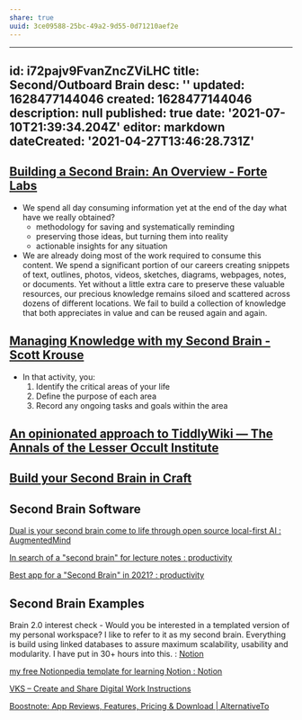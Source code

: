 ```yaml
---
share: true
uuid: 3ce09588-25bc-49a2-9d55-0d71210aef2e
---
```

---
id: i72pajv9FvanZncZViLHC
title: Second/Outboard Brain
desc: ''
updated: 1628477144046
created: 1628477144046
description: null
published: true
date: '2021-07-10T21:39:34.204Z'
editor: markdown
dateCreated: '2021-04-27T13:46:28.731Z'
---

## [Building a Second Brain: An Overview - Forte Labs](https://fortelabs.co/blog/basboverview/)

* We spend all day consuming information yet at the end of the day what have we really obtained?
  * methodology for saving and systematically reminding
  * preserving those ideas, but turning them into reality
  * actionable insights for any situation
* We are already doing most of the work required to consume this content. We spend a significant portion of our careers creating snippets of text, outlines, photos, videos, sketches, diagrams, webpages, notes, or documents. Yet without a little extra care to preserve these valuable resources, our precious knowledge remains siloed and scattered across dozens of different locations. We fail to build a collection of knowledge that both appreciates in value and can be reused again and again.

## [Managing Knowledge with my Second Brain - Scott Krouse](http://scottkrouse.com/managing-knowledge-with-my-second-brain/)

* In that activity, you: 
  1. Identify the critical areas of your life
  2. Define the purpose of each area
  3. Record any ongoing tasks and goals within the area
  
## [An opinionated approach to TiddlyWiki — The Annals of the Lesser Occult Institute](https://lesser.occult.institute/an-opinionated-approach-to-tiddlywiki)


## [Build your Second Brain in Craft](https://www.furkansimsir.com/build-your-second-brain-in-craft---/)


## Second Brain Software

[Dual is your second brain come to life through open source local-first AI : AugmentedMind](https://www.reddit.com/r/AugmentedMind/comments/mq1x2t/dual_is_your_second_brain_come_to_life_through/)

[In search of a "second brain" for lecture notes : productivity](https://www.reddit.com/r/productivity/comments/mtsahk/in_search_of_a_second_brain_for_lecture_notes/)

[Best app for a "Second Brain" in 2021? : productivity](https://www.reddit.com/r/productivity/comments/lfjo3s/best_app_for_a_second_brain_in_2021/)

## Second Brain Examples

Brain 2.0 interest check - Would you be interested in a templated version of my personal workspace? I like to refer to it as my second brain. Everything is build using linked databases to assure maximum scalability, usability and modularity. I have put in 30+ hours into this. : [Notion](/undefined)


[my free Notionpedia template for learning Notion : Notion](https://www.reddit.com/r/Notion/comments/n0kx6o/my_free_notionpedia_template_for_learning_notion/)

[VKS – Create and Share Digital Work Instructions](https://vksapp.com/digital-instructions?msclkid=f37c52622b761e2f7b9032e8fd4543fa&utm_source=bing&utm_medium=cpc&utm_campaign=VKS&utm_term=visual%20knowledge%20share%20work%20instruction&utm_content=Visual%20Knowledge%20Share%20Work%20Instruction)

[Boostnote: App Reviews, Features, Pricing & Download | AlternativeTo](https://alternativeto.net/software/boostnote/about/)

